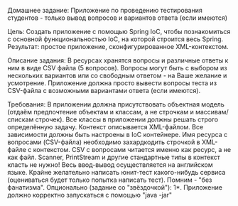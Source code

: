 Домашнее задание:
Приложение по проведению тестирования студентов - только вывод вопросов и вариантов ответа (если имеются)

Цель:
Создать приложение с помощью Spring IoC, чтобы познакомиться с основной функциональностью IoC, на которой строится весь Spring.
Результат: простое приложение, сконфигурированное XML-контекстом.

Описание задания:
В ресурсах хранятся вопросы и различные ответы к ним в виде CSV файла (5 вопросов).
Вопросы могут быть с выбором из нескольких вариантов или со свободным ответом - на Ваше желание и усмотрение.
Приложение должна просто вывести вопросы теста из CSV-файла с возможными вариантами ответа (если имеются).

Требования:
В приложении должна присутствовать объектная модель (отдаём предпочтение объектам и классам, а не строчкам и массивам/спискам строчек).
Все классы в приложении должны решать строго определённую задачу.
Контекст описывается XML-файлом.
Все зависимости должны быть настроены в IoC контейнере.
Имя ресурса с вопросами (CSV-файла) необходимо захардкодить строчкой в XML-файле с контекстом.
CSV с вопросами читается именно как ресурс, а не как файл.
Scanner, PrintStream и другие стандартные типы в контекст класть не нужно!
Весь ввод-вывод осуществляется на английском языке.
Крайне желательно написать юнит-тест какого-нибудь сервиса (оцениваться будет только попытка написать тест).
Помним - "без фанатизма". Опционально (задание со "звёздочкой"): 1*. Приложение должно корректно запускаться с помощью "java -jar" 
